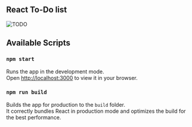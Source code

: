 ## React To-Do list

![TODO](http://i0.kym-cdn.com/photos/images/newsfeed/001/332/344/784.jpg)
## Available Scripts

### `npm start`

Runs the app in the development mode.\
Open [http://localhost:3000](http://localhost:3000) to view it in your browser.

### `npm run build`

Builds the app for production to the `build` folder.\
It correctly bundles React in production mode and optimizes the build for the best performance.
